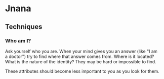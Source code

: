 # Jnana

## Techniques

### Who am I?

Ask yourself who you are. When your mind gives you an answer (like "I am a
doctor") try to find where that answer comes from. Where is it located? What is
the nature of the identity? They may be hard or impossible to find.

These attributes should become less important to you as you look for them.

